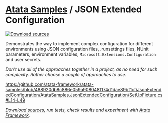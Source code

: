 # [Atata Samples](https://github.com/atata-framework/atata-samples) / JSON Extended Configuration

[![Download sources](https://img.shields.io/badge/Download-sources-brightgreen.svg)](https://github.com/atata-framework/atata-samples/raw/main/_archives/JsonExtendedConfiguration.zip)

Demonstrates the way to implement complex configuration for different environments using
JSON configuration files, .runsettings files, NUnit parameters, environment variables, `Microsoft.Extensions.Configuration` and user secrets.

*Don't use all of the approaches together in a project, as no need for such complexity.
Rather choose a couple of approaches to use.*

https://github.com/atata-framework/atata-samples/blob/488920db8c886e059a9080481174d1dae89bf1cf/JsonExtendedConfiguration/AtataSamples.JsonExtendedConfiguration/SetUpFixture.cs#L14-L49

*[Download sources](https://github.com/atata-framework/atata-samples/raw/main/_archives/JsonExtendedConfiguration.zip),
run tests, check results and experiment with [Atata Framework](https://atata.io).*
